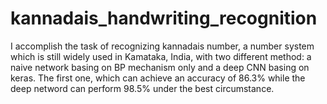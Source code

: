 # kannadais_handwriting_recognition
I accomplish the task of recognizing kannadais number, a number system which is still widely used in Kamataka, India, with two different method: a naive network basing on BP mechanism only and a deep CNN basing on keras. The first one, which can achieve an accuracy of 86.3% while the deep netword can perform 98.5% under the best circumstance.
